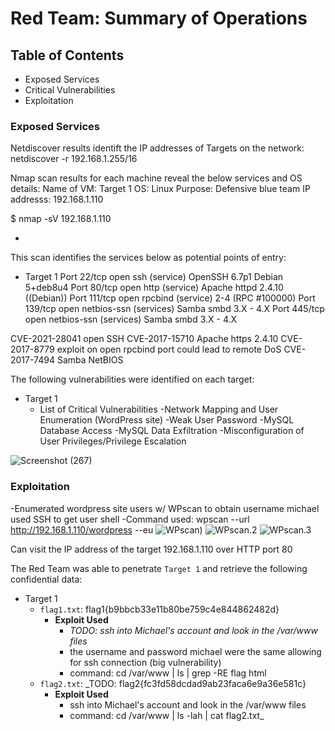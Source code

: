 # Red Team: Summary of Operations

## Table of Contents
- Exposed Services
- Critical Vulnerabilities
- Exploitation

### Exposed Services
Netdiscover results identift the IP addresses of Targets on the network: 
netdiscover -r 192.168.1.255/16

Nmap scan results for each machine reveal the below services and OS details:
Name of VM: Target 1
OS: Linux
Purpose: Defensive blue team
IP addresss: 192.168.1.110



$ nmap -sV 192.168.1.110 
  
  
-


This scan identifies the services below as potential points of entry:
- Target 1
  Port 22/tcp open ssh (service) OpenSSH 6.7p1 Debian 5+deb8u4
Port 80/tcp open http (service) Apache httpd 2.4.10 ((Debian))
Port 111/tcp open rpcbind (service) 2-4 (RPC #100000)
Port 139/tcp open netbios-ssn (services) Samba smbd 3.X - 4.X
Port 445/tcp open netbios-ssn (services) Samba smbd 3.X - 4.X

CVE-2021-28041 open SSH
CVE-2017-15710 Apache https 2.4.10
CVE-2017-8779 exploit on open rpcbind port could lead to remote DoS
CVE-2017-7494 Samba NetBIOS

The following vulnerabilities were identified on each target:
- Target 1
  - List of Critical Vulnerabilities
-Network Mapping and User Enumeration (WordPress site)
-Weak User Password
-MySQL Database Access
-MySQL Data Exfiltration
-Misconfiguration of User Privileges/Privilege Escalation

![Screenshot (267)](https://user-images.githubusercontent.com/89820505/156906545-8b6f6c6d-540d-4300-bd0c-f79bed0be889.png)

### Exploitation
-Enumerated wordpress site users w/ WPscan to obtain username michael used SSH to get user shell
-Command used: wpscan --url http://192.168.1.110/wordpress --eu
![WPscan)](https://user-images.githubusercontent.com/89820505/156906779-d60a937c-90bf-454d-9977-f4d2da116cae.png)
![WPscan.2](https://user-images.githubusercontent.com/89820505/156906833-c94cd189-c934-4b72-b7aa-6f33f03bb367.png)
![WPscan.3](https://user-images.githubusercontent.com/89820505/156906839-30ee85d5-4dad-49e4-9de7-2a624f253bfe.png)

Can visit the IP address of the target 192.168.1.110 over HTTP port 80

The Red Team was able to penetrate `Target 1` and retrieve the following confidential data:
- Target 1
  - `flag1.txt`: flag1{b9bbcb33e11b80be759c4e844862482d}
    - **Exploit Used**
      - _TODO: ssh into Michael's account and look in the /var/www files_
      - the username and password michael were the same allowing for ssh connection (big vulnerability)
      - command: cd /var/www | ls | grep -RE flag html
  - `flag2.txt`: _TODO: flag2{fc3fd58dcdad9ab23faca6e9a36e581c}
    - **Exploit Used**
      - ssh into Michael's account and look in the /var/www files
      - command: cd /var/www | ls -lah | cat flag2.txt_
